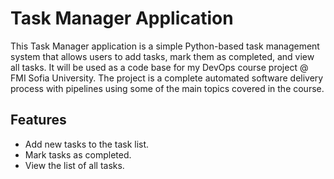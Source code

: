 # Task Manager Application

This Task Manager application is a simple Python-based task management system that allows users to add tasks, mark them as completed, and view all tasks. It will be used as a code base for my DevOps course project @ FMI Sofia University. The project is a complete automated software delivery process with pipelines using some of the main topics covered in the course.

## Features

- Add new tasks to the task list.
- Mark tasks as completed.
- View the list of all tasks.
